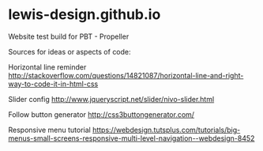 # lewis-design.github.io

Website test build for PBT - Propeller

Sources for ideas or aspects of code:

Horizontal line reminder 
http://stackoverflow.com/questions/14821087/horizontal-line-and-right-way-to-code-it-in-html-css

Slider config
http://www.jqueryscript.net/slider/nivo-slider.html 

Follow button generator
http://css3buttongenerator.com/

Responsive menu tutorial
https://webdesign.tutsplus.com/tutorials/big-menus-small-screens-responsive-multi-level-navigation--webdesign-8452 
